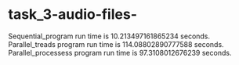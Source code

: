 # task_3-audio-files-
Sequential_program run time is 10.213497161865234 seconds.
Parallel_treads program run time is 114.08802890777588 seconds.
Parallel_processess program run time is 97.3108012676239 seconds.
